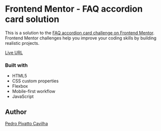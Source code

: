 # Frontend Mentor - FAQ accordion card solution

This is a solution to the [FAQ accordion card challenge on Frontend Mentor](https://www.frontendmentor.io/challenges/faq-accordion-card-XlyjD0Oam). Frontend Mentor challenges help you improve your coding skills by building realistic projects. 

[Live URL]()

### Built with

- HTML5 
- CSS custom properties
- Flexbox
- Mobile-first workflow
- JavaScript

## Author

[Pedro Pivatto Cavilha](https://www.linkedin.com/in/pedropivatto/)

